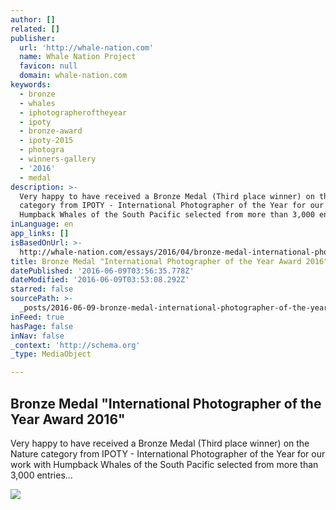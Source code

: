 ```yaml
---
author: []
related: []
publisher:
  url: 'http://whale-nation.com'
  name: Whale Nation Project
  favicon: null
  domain: whale-nation.com
keywords:
  - bronze
  - whales
  - iphotographeroftheyear
  - ipoty
  - bronze-award
  - ipoty-2015
  - photogra
  - winners-gallery
  - '2016'
  - medal
description: >-
  Very happy to have received a Bronze Medal (Third place winner) on the Nature
  category from IPOTY - International Photographer of the Year for our work with
  Humpback Whales of the South Pacific selected from more than 3,000 entries...
inLanguage: en
app_links: []
isBasedOnUrl: >-
  http://whale-nation.com/essays/2016/04/bronze-medal-international-photographer-of-the-year-award-2016/
title: Bronze Medal "International Photographer of the Year Award 2016"
datePublished: '2016-06-09T03:56:35.778Z'
dateModified: '2016-06-09T03:53:08.292Z'
starred: false
sourcePath: >-
  _posts/2016-06-09-bronze-medal-international-photographer-of-the-year-award-2.md
inFeed: true
hasPage: false
inNav: false
_context: 'http://schema.org'
_type: MediaObject

---
```

<article style=""><h1>Bronze Medal "International Photographer of the Year Award 2016"</h1><p>Very happy to have received a Bronze Medal (Third place winner) on the Nature category from IPOTY - International Photographer of the Year for our work with Humpback Whales of the South Pacific selected from more than 3,000 entries...</p><img src="http://www.whale-nation.com/koken/storage/cache/images/000/079/ipoty-2015-3RD-place-winner,medium_large.1461947175.png" /></article>